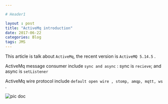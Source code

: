 ```yaml
---

# Header1

layout : post
title: "ActiveMq introduction"
date: 2017-06-22
categories: Blog
tags: JMS
---
```


This article is talk about `ActiveMq`, the recent version is  `ActiveMQ 5.14.5` .


ActiveMq message consumer include `sync and async` : sync is `recieve`; and async is  `setListener`

ActiveMq wire protocol include `default open wire , stomp, amqp, mqtt, ws` .



![pic doc](../markdownPhoto/Screenshot.png)
